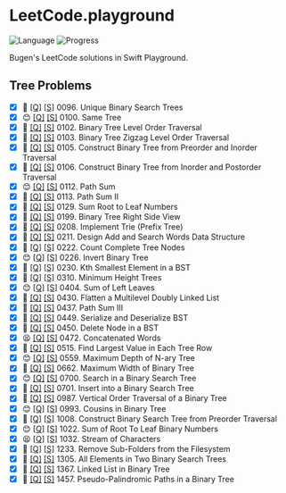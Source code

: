 # LeetCode.playground
![Language](https://img.shields.io/badge/Language-Swift%205.3-orange.svg)
![Progress](https://img.shields.io/badge/Count-36-orange.svg)

Bugen's LeetCode solutions in Swift Playground.
## Tree Problems
- [X] 🤨 [[Q]](https://leetcode.com/problems/unique-binary-search-trees/) [[S]](.././LeetCode.playground/Pages/96.%20Unique%20Binary%20Search%20Trees.xcplaygroundpage/Contents.swift) 0096. Unique Binary Search Trees 
- [X] 😊 [[Q]](https://leetcode.com/problems/same-tree/) [[S]](.././LeetCode.playground/Pages/100.%20Same%20Tree.xcplaygroundpage/Contents.swift) 0100. Same Tree 
- [X] 🤨 [[Q]](https://leetcode.com/problems/binary-tree-level-order-traversal/) [[S]](.././LeetCode.playground/Pages/102.%20Binary%20Tree%20Level%20Order%20Traversal.xcplaygroundpage/Contents.swift) 0102. Binary Tree Level Order Traversal 
- [X] 🤨 [[Q]](https://leetcode.com/problems/binary-tree-zigzag-level-order-traversal/) [[S]](.././LeetCode.playground/Pages/103.%20Binary%20Tree%20Zigzag%20Level%20Order%20Traversal.xcplaygroundpage/Contents.swift) 0103. Binary Tree Zigzag Level Order Traversal 
- [X] 🤨 [[Q]](https://leetcode.com/problems/construct-binary-tree-from-preorder-and-inorder-traversal/) [[S]](.././LeetCode.playground/Pages/105.%20Construct%20Binary%20Tree%20from%20Preorder%20and%20Inorder%20Traversal.xcplaygroundpage/Contents.swift) 0105. Construct Binary Tree from Preorder and Inorder Traversal 
- [X] 🤨 [[Q]](https://leetcode.com/problems/construct-binary-tree-from-inorder-and-postorder-traversal/) [[S]](.././LeetCode.playground/Pages/106.%20Construct%20Binary%20Tree%20from%20Inorder%20and%20Postorder%20Traversal.xcplaygroundpage/Contents.swift) 0106. Construct Binary Tree from Inorder and Postorder Traversal 
- [X] 😊 [[Q]](https://leetcode.com/problems/path-sum/) [[S]](.././LeetCode.playground/Pages/112.%20Path%20Sum.xcplaygroundpage/Contents.swift) 0112. Path Sum 
- [X] 🤨 [[Q]](https://leetcode.com/problems/path-sum-ii/) [[S]](.././LeetCode.playground/Pages/113.%20Path%20Sum%20II.xcplaygroundpage/Contents.swift) 0113. Path Sum II 
- [X] 🤨 [[Q]](https://leetcode.com/problems/sum-root-to-leaf-numbers/) [[S]](.././LeetCode.playground/Pages/129.%20Sum%20Root%20to%20Leaf%20Numbers.xcplaygroundpage/Contents.swift) 0129. Sum Root to Leaf Numbers 
- [X] 🤨 [[Q]](https://leetcode.com/problems/binary-tree-right-side-view/) [[S]](.././LeetCode.playground/Pages/199-Binary%20Tree%20Right%20Side%20View.xcplaygroundpage/Contents.swift) 0199. Binary Tree Right Side View 
- [X] 🤨 [[Q]](https://leetcode.com/problems/implement-trie-prefix-tree/) [[S]](.././LeetCode.playground/Pages/208-Implement%20Trie%20(Prefix%20Tree).xcplaygroundpage/Contents.swift) 0208. Implement Trie (Prefix Tree) 
- [X] 🤨 [[Q]](https://leetcode.com/problems/design-add-and-search-words-data-structure/) [[S]](.././LeetCode.playground/Pages/211.%20Add%20and%20Search%20Word%20-%20Data%20structure%20design.xcplaygroundpage/Contents.swift) 0211. Design Add and Search Words Data Structure 
- [X] 🤨 [[Q]](https://leetcode.com/problems/count-complete-tree-nodes/) [[S]](.././LeetCode.playground/Pages/222.%20Count%20Complete%20Tree%20Nodes.xcplaygroundpage/Contents.swift) 0222. Count Complete Tree Nodes 
- [X] 😊 [[Q]](https://leetcode.com/problems/invert-binary-tree/) [[S]](.././LeetCode.playground/Pages/226-Invert%20Binary%20Tree.xcplaygroundpage/Contents.swift) 0226. Invert Binary Tree 
- [X] 🤨 [[Q]](https://leetcode.com/problems/kth-smallest-element-in-a-bst/) [[S]](.././LeetCode.playground/Pages/230-Kth%20Smallest%20Element%20in%20a%20BST.xcplaygroundpage/Contents.swift) 0230. Kth Smallest Element in a BST 
- [X] 🤨 [[Q]](https://leetcode.com/problems/minimum-height-trees/) [[S]](.././LeetCode.playground/Pages/310-Minimum%20Height%20Trees.xcplaygroundpage/Contents.swift) 0310. Minimum Height Trees 
- [X] 😊 [[Q]](https://leetcode.com/problems/sum-of-left-leaves/) [[S]](.././LeetCode.playground/Pages/404.%20Sum%20of%20Left%20Leaves.xcplaygroundpage/Contents.swift) 0404. Sum of Left Leaves 
- [X] 🤨 [[Q]](https://leetcode.com/problems/flatten-a-multilevel-doubly-linked-list/) [[S]](.././LeetCode.playground/Pages/430.%20Flatten%20a%20Multilevel%20Doubly%20Linked%20List.xcplaygroundpage/Contents.swift) 0430. Flatten a Multilevel Doubly Linked List 
- [X] 🤨 [[Q]](https://leetcode.com/problems/path-sum-iii/) [[S]](.././LeetCode.playground/Pages/437.%20Path%20Sum%20III.xcplaygroundpage/Contents.swift) 0437. Path Sum III 
- [X] 🤨 [[Q]](https://leetcode.com/problems/serialize-and-deserialize-bst/) [[S]](.././LeetCode20Q4.playground/Pages/449.%20Serialize%20and%20Deserialize%20BST.xcplaygroundpage/Contents.swift) 0449. Serialize and Deserialize BST 
- [X] 🤨 [[Q]](https://leetcode.com/problems/delete-node-in-a-bst/) [[S]](.././LeetCode.playground/Pages/450.%20Delete%20Node%20in%20a%20BST.xcplaygroundpage/Contents.swift) 0450. Delete Node in a BST 
- [X] 😫 [[Q]](https://leetcode.com/problems/concatenated-words/) [[S]](.././LeetCode.playground/Pages/472-Concatenated%20Words.xcplaygroundpage/Contents.swift) 0472. Concatenated Words 
- [X] 🤨 [[Q]](https://leetcode.com/problems/find-largest-value-in-each-tree-row/) [[S]](.././LeetCode.playground/Pages/515-Find%20Largest%20Value%20in%20Each%20Tree%20Row.xcplaygroundpage/Contents.swift) 0515. Find Largest Value in Each Tree Row 
- [X] 😊 [[Q]](https://leetcode.com/problems/maximum-depth-of-n-ary-tree/) [[S]](.././LeetCode.playground/Pages/559-Maximum%20Depth%20of%20N-ary%20Tree.xcplaygroundpage/Contents.swift) 0559. Maximum Depth of N-ary Tree 
- [X] 🤨 [[Q]](https://leetcode.com/problems/maximum-width-of-binary-tree/) [[S]](.././LeetCode.playground/Pages/662.%20Maximum%20Width%20of%20Binary%20Tree.xcplaygroundpage/Contents.swift) 0662. Maximum Width of Binary Tree 
- [X] 😊 [[Q]](https://leetcode.com/problems/search-in-a-binary-search-tree/) [[S]](.././LeetCode.playground/Pages/700.%20Search%20in%20a%20Binary%20Search%20Tree.xcplaygroundpage/Contents.swift) 0700. Search in a Binary Search Tree 
- [X] 🤨 [[Q]](https://leetcode.com/problems/insert-into-a-binary-search-tree/) [[S]](.././LeetCode.playground/Pages/701.%20Insert%20into%20a%20Binary%20Search%20Tree.xcplaygroundpage/Contents.swift) 0701. Insert into a Binary Search Tree 
- [X] 🤬 [[Q]](https://leetcode.com/problems/vertical-order-traversal-of-a-binary-tree/) [[S]](.././LeetCode.playground/Pages/987.%20Vertical%20Order%20Traversal%20of%20a%20Binary%20Tree.xcplaygroundpage/Contents.swift) 0987. Vertical Order Traversal of a Binary Tree 
- [X] 😊 [[Q]](https://leetcode.com/problems/cousins-in-binary-tree/) [[S]](.././LeetCode.playground/Pages/993-Cousins%20in%20Binary%20Tree.xcplaygroundpage/Contents.swift) 0993. Cousins in Binary Tree 
- [X] 🤨 [[Q]](https://leetcode.com/problems/construct-binary-search-tree-from-preorder-traversal/) [[S]](.././LeetCode.playground/Pages/1008-Construct%20Binary%20Search%20Tree%20from%20Preorder%20Traversal.xcplaygroundpage/Contents.swift) 1008. Construct Binary Search Tree from Preorder Traversal 
- [X] 😊 [[Q]](https://leetcode.com/problems/sum-of-root-to-leaf-binary-numbers/) [[S]](.././LeetCode.playground/Pages/1022.%20Sum%20of%20Root%20To%20Leaf%20Binary%20Numbers.xcplaygroundpage/Contents.swift) 1022. Sum of Root To Leaf Binary Numbers 
- [X] 😫 [[Q]](https://leetcode.com/problems/stream-of-characters/) [[S]](.././LeetCode.playground/Pages/1032.%20Stream%20of%20Characters.xcplaygroundpage/Contents.swift) 1032. Stream of Characters 
- [X] 🤨 [[Q]](https://leetcode.com/problems/remove-sub-folders-from-the-filesystem/) [[S]](.././LeetCode.playground/Pages/1233.%20Remove%20Sub-Folders%20from%20the%20Filesystem.xcplaygroundpage/Contents.swift) 1233. Remove Sub-Folders from the Filesystem 
- [X] 🤨 [[Q]](https://leetcode.com/problems/all-elements-in-two-binary-search-trees/) [[S]](.././LeetCode.playground/Pages/1305.%20All%20Elements%20in%20Two%20Binary%20Search%20Trees.xcplaygroundpage/Contents.swift) 1305. All Elements in Two Binary Search Trees 
- [X] 🤨 [[Q]](https://leetcode.com/problems/linked-list-in-binary-tree/) [[S]](.././LeetCode.playground/Pages/1367.%20Linked%20List%20in%20Binary%20Tree.xcplaygroundpage/Contents.swift) 1367. Linked List in Binary Tree 
- [X] 🤨 [[Q]](https://leetcode.com/problems/pseudo-palindromic-paths-in-a-binary-tree/) [[S]](.././LeetCode.playground/Pages/1457.%20Pseudo-Palindromic%20Paths%20in%20a%20Binary%20Tree.xcplaygroundpage/Contents.swift) 1457. Pseudo-Palindromic Paths in a Binary Tree 
